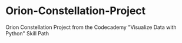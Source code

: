 # Orion-Constellation-Project
Orion Constellation Project from the Codecademy "Visualize Data with Python" Skill Path

